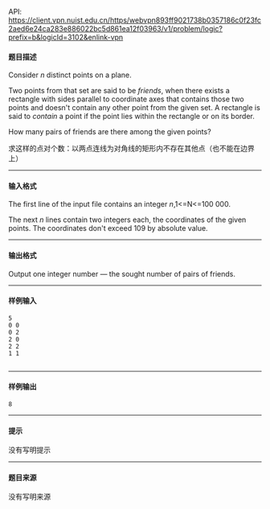 API: https://client.vpn.nuist.edu.cn/https/webvpn893ff9021738b0357186c0f23fc2aed6e24ca283e886022bc5d861ea12f03963/v1/problem/logic?prefix=b&logicId=3102&enlink-vpn

#### 题目描述

  
Consider _n_ distinct points on a plane.  
  
Two points from that set are said to be _friends_, when there exists a rectangle with sides parallel to coordinate axes that contains those two points and doesn't contain any other point from the given set. A rectangle is said to _contain_ a point if the point lies within the rectangle or on its border.  
  
How many pairs of friends are there among the given points?

求这样的点对个数：以两点连线为对角线的矩形内不存在其他点（也不能在边界上）

---

#### 输入格式

The first line of the input file contains an integer _n_,1<=N<=100 000.  
  
The next _n_ lines contain two integers each, the coordinates of the given points. The coordinates don't exceed 109 by absolute value.

---

#### 输出格式

Output one integer number — the sought number of pairs of friends.

---

#### 样例输入
```
5
0 0
0 2
2 0
2 2
1 1


```

---

#### 样例输出
```
8
```

---

#### 提示

没有写明提示

---

#### 题目来源

没有写明来源